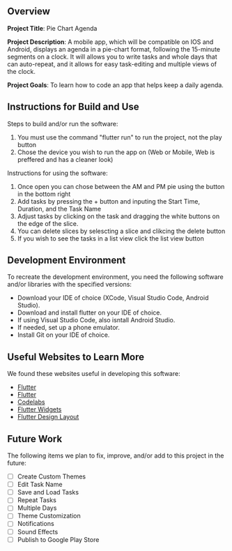 ## Overview

**Project Title**:
Pie Chart Agenda

**Project Description**:
A mobile app, which will be compatible on IOS and Android, displays an agenda in a pie-chart format, following the 15-minute segments on a clock. It will allows you to write tasks and whole days that can auto-repeat, and it allows for easy task-editing and multiple views of the clock.

**Project Goals**:
To learn how to code an app that helps keep a daily agenda.

## Instructions for Build and Use

Steps to build and/or run the software:

1. You must use the command "flutter run" to run the project, not the play button
2. Chose the device you wish to run the app on (Web or Mobile, Web is preffered and has a cleaner look)

Instructions for using the software:

1. Once open you can chose between the AM and PM pie using the button in the bottom right
2. Add tasks by pressing the + button and inputing the Start Time, Duration, and the Task Name
3. Adjust tasks by clicking on the task and dragging the white buttons on the edge of the slice.
4. You can delete slices by selescting a slice and clikcing the delete button
5. If you wish to see the tasks in a list view click the list view button

## Development Environment 

To recreate the development environment, you need the following software and/or libraries with the specified versions:

* Download your IDE of choice (XCode, Visual Studio Code, Android Studio).
* Download and install flutter on your IDE of choice.
* If using Visual Studio Code, also isntall Android Studio.
* If needed, set up a phone emulator.
* Install Git on your IDE of choice.

## Useful Websites to Learn More

We found these websites useful in developing this software:

* [Flutter](https://api.flutter.dev/flutter/animation/ReverseAnimation/addListener.html)
* [Flutter](https://pub.dev/documentation/flutter_polygon_clipper/latest/)
* [Codelabs](https://codelabs.developers.google.com/codelabs/flutter-codelab-first#0)
* [Flutter Widgets](https://www.youtube.com/watch?v=YXvIxmmUoHU)
* [Flutter Design Layout](https://docs.flutter.dev/ui/layout/tutorial)

## Future Work

The following items we plan to fix, improve, and/or add to this project in the future:

* [ ] Create Custom Themes
* [ ] Edit Task Name
* [ ] Save and Load Tasks
* [ ] Repeat Tasks
* [ ] Multiple Days
* [ ] Theme Customization
* [ ] Notifications
* [ ] Sound Effects
* [ ] Publish to Google Play Store
